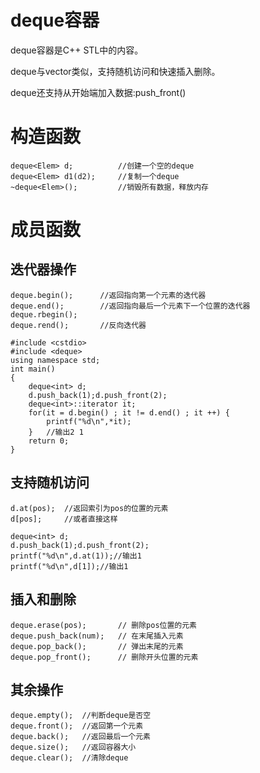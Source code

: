 # deque容器
deque容器是C++ STL中的内容。

deque与vector类似，支持随机访问和快速插入删除。

deque还支持从开始端加入数据:push_front()

# 构造函数
```
deque<Elem> d;			//创建一个空的deque
deque<Elem> d1(d2);		//复制一个deque
~deque<Elem>();			//销毁所有数据，释放内存
```

# 成员函数
## 迭代器操作
```
deque.begin();		//返回指向第一个元素的迭代器
deque.end();		//返回指向最后一个元素下一个位置的迭代器
deque.rbegin();
deque.rend();		//反向迭代器
```
```
#include <cstdio>
#include <deque>
using namespace std;
int main()
{
	deque<int> d;
	d.push_back(1);d.push_front(2);
	deque<int>::iterator it;
	for(it = d.begin() ; it != d.end() ; it ++) {
		printf("%d\n",*it);
	}	//输出2 1
	return 0;
}
```
## 支持随机访问
```
d.at(pos);	//返回索引为pos的位置的元素
d[pos];		//或者直接这样
```
```
deque<int> d;
d.push_back(1);d.push_front(2);
printf("%d\n",d.at(1));//输出1
printf("%d\n",d[1]);//输出1
```

## 插入和删除
```
deque.erase(pos);		// 删除pos位置的元素
deque.push_back(num);	// 在末尾插入元素
deque.pop_back();		// 弹出末尾的元素
deque.pop_front();		// 删除开头位置的元素
```

## 其余操作
```
deque.empty();	//判断deque是否空
deque.front();	//返回第一个元素
deque.back();	//返回最后一个元素
deque.size();	//返回容器大小
deque.clear();	//清除deque
```

